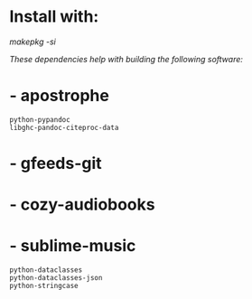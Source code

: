 # Install with:
_makepkg -si_

_These dependencies help with building the following software:_

# - apostrophe
    python-pypandoc
    libghc-pandoc-citeproc-data
# - gfeeds-git
# - cozy-audiobooks
# - sublime-music
    python-dataclasses
    python-dataclasses-json
    python-stringcase
